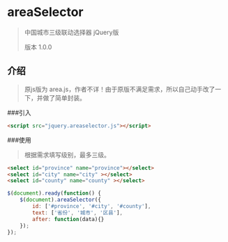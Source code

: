 # areaSelector
> 中国城市三级联动选择器 jQuery版
>
> 版本 1.0.0

## 介绍
> 原js版为 area.js，作者不详！由于原版不满足需求，所以自己动手改了一下，并做了简单封装。
> 
###引入
```html
<script src="jquery.areaselector.js"></script>
```
> 
###使用
> 根据需求填写级别，最多三级。
> 
```html
<select id="province" name="province"></select>
<select id="city" name="city" ></select>
<select id="county" name="county" ></select>
```
> 
```javascript
$(document).ready(function() {
	$(document).areaSelector({
		id: ['#province', '#city', '#county'],
		text: ['省份', '城市', '区县'],
		after: function(data){}
	});
});
```

